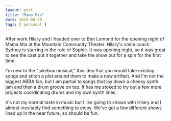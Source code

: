 ```yaml
---
layout: post
title: "Mama Mia"
date: 2019-09-20
tags: [ personal ]
---
```


After work Hilary and I headed over to Ben Lomond for the opening night of Mama Mia at the Mountain Community Theater.
Hilary's voice coach Sydney is starring in the role of Sophie. It was opening night, so it was great to see the cast put
it together and take the show out for a spin for the first time.

I'm new to the "jukebox musical," this idea that you would take existing songs and stitch a plot around them to make a
new artifact. And I'm not the biggest ABBA fan, but I am partial to songs that lay down a cheesy synth jam and then a
drum groove on top. It has me stoked to try out a few more projects coordinating drums and my own synth lines.

It's not my normal taste in music but I like going to shows with Hilary and I almost inevitably find something to enjoy.
We've got a few different shows lined up in the near future, so should be fun.

